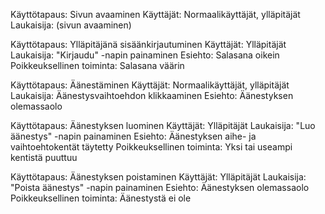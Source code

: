Käyttötapaus: Sivun avaaminen
Käyttäjät: Normaalikäyttäjät, ylläpitäjät
Laukaisija: (sivun avaaminen)

Käyttötapaus: Ylläpitäjänä sisäänkirjautuminen
Käyttäjät: Ylläpitäjät
Laukaisija: "Kirjaudu" -napin painaminen
Esiehto: Salasana oikein
Poikkeuksellinen toiminta: Salasana väärin

Käyttötapaus: Äänestäminen
Käyttäjät: Normaalikäyttäjät, ylläpitäjät
Laukaisija: Äänestysvaihtoehdon klikkaaminen
Esiehto: Äänestyksen olemassaolo

Käyttötapaus: Äänestyksen luominen
Käyttäjät: Ylläpitäjät
Laukaisija: "Luo äänestys" -napin painaminen
Esiehto: Äänestyksen aihe- ja vaihtoehtokentät täytetty
Poikkeuksellinen toiminta: Yksi tai useampi kentistä puuttuu

Käyttötapaus: Äänestyksen poistaminen
Käyttäjät: Ylläpitäjät
Laukaisija: "Poista äänestys" -napin painaminen
Esiehto: Äänestyksen olemassaolo
Poikkeuksellinen toiminta: Äänestystä ei ole
